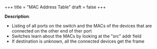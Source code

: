 +++
title = "MAC Address Table"
draft = false
+++

**Description**:

-   Listing of all ports on the switch and the MACs of the devices that are connected on the other end of ther port
-   Switches learn about the MACs by looking at the "src" addr field
-   If destination is unknown, all the connected devices get the frame
